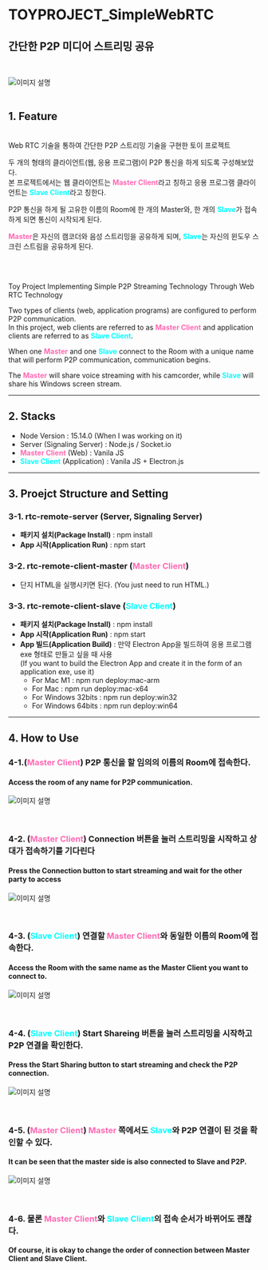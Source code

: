 # TOYPROJECT_SimpleWebRTC
## 간단한 P2P 미디어 스트리밍 공유
<br>

![이미지 설명](./markdown/WEBRTC.png)
<br><br>
## 1. Feature
<br>
Web RTC 기술을 통하여 간단한 P2P 스트리밍 기술을 구현한 토이 프로젝트

두 개의 형태의 클라이언트(웹, 응용 프로그램)이 P2P 통신을 하게 되도록 구성해보았다.   
본 프로젝트에서는 웹 클라이언트는 <span style="color:hotpink; font-weight:bold;">Master Client</span>라고 칭하고 응용 프로그램 클라이언트는 <span style="color:cyan; font-weight:bold;">Slave Client</span>라고 칭한다.
   
P2P 통신을 하게 될 고유한 이름의 Room에 한 개의 Master와, 한 개의 <span style="color:cyan; font-weight:bold;">Slave</span>가 접속하게 되면 통신이 시작되게 된다.
   
<span style="color:hotpink; font-weight:bold;">Master</span>은 자신의 캠코더와 음성 스트리밍을 공유하게 되며, <span style="color:cyan; font-weight:bold;">Slave</span>는 자신의 윈도우 스크린 스트림을 공유하게 된다.
  
<br><br>


Toy Project Implementing Simple P2P Streaming Technology Through Web RTC Technology

Two types of clients (web, application programs) are configured to perform P2P communication.   
In this project, web clients are referred to as <span style="color:hotpink; font-weight:bold;">Master Client</span> and application clients are referred to as <span style="color:cyan; font-weight:bold;">Slave Client</span>.

When one <span style="color:hotpink; font-weight:bold;">Master</span> and one <span style="color:cyan; font-weight:bold;">Slave</span> connect to the Room with a unique name that will perform P2P communication, communication begins.

The <span style="color:hotpink; font-weight:bold;">Master</span>  will share voice streaming with his camcorder, while <span style="color:cyan; font-weight:bold;">Slave</span> will share his Windows screen stream.

------------------

## 2. Stacks

- Node Version : 15.14.0 (When I was working on it)
- Server (Signaling Server) : Node.js / Socket.io
- <span style="color:hotpink; font-weight:bold;">Master Client</span> (Web) : Vanila JS
- <span style="color:cyan; font-weight:bold;">Slave Client</span> (Application) : Vanila JS + Electron.js


------------------

## 3. Proejct Structure and Setting


### 3-1. rtc-remote-server (Server, Signaling Server)
- **패키지 설치(Package Install)** : npm install
- **App 시작(Application Run)** : npm start

### 3-2. rtc-remote-client-master (<span style="color:hotpink; font-weight:bold;">Master Client</span>)
- 단지 HTML을 실행시키면 된다. (You just need to run HTML.)

### 3-3. rtc-remote-client-slave (<span style="color:cyan; font-weight:bold;">Slave Client</span>)
- **패키지 설치(Package Install)** : npm install
- **App 시작(Application Run)** : npm start
- **App 빌드(Application Build)** : 만약 Electron App을 빌드하여 응용 프로그램 exe 형태로 만들고 싶을 때 사용    
(If you want to build the Electron App and create it in the form of an application exe, use it)
    - For Mac M1 : npm run deploy:mac-arm
    - For Mac : npm run deploy:mac-x64
    - For Windows 32bits : npm run deploy:win32
    - For Windows 64bits : npm run deploy:win64



------------------

## 4. How to Use

### 4-1.(<span style="color:hotpink; font-weight:bold;">Master Client</span>) P2P 통신을 할 임의의 이름의 Room에 접속한다.
#### Access the room of any name for P2P communication.
![이미지 설명](./markdown/1.png)

<br>

### 4-2. (<span style="color:hotpink; font-weight:bold;">Master Client</span>) Connection 버튼을 눌러 스트리밍을 시작하고 상대가 접속하기를 기다린다 
#### Press the Connection button to start streaming and wait for the other party to access
![이미지 설명](./markdown/2.png)

<br>

### 4-3. (<span style="color:cyan; font-weight:bold;">Slave Client</span>) 연결할 <span style="color:hotpink; font-weight:bold;">Master Client</span>와 동일한 이름의 Room에 접속한다.
#### Access the Room with the same name as the Master Client you want to connect to.
![이미지 설명](./markdown/3.png)

<br>

### 4-4. (<span style="color:cyan; font-weight:bold;">Slave Client</span>) Start Shareing 버튼을 눌러 스트리밍을 시작하고 P2P 연결을 확인한다.
#### Press the Start Sharing button to start streaming and check the P2P connection.
![이미지 설명](./markdown/4.png)

<br>

### 4-5. (<span style="color:hotpink; font-weight:bold;">Master Client</span>) <span style="color:hotpink; font-weight:bold;">Master</span> 쪽에서도 <span style="color:cyan; font-weight:bold;">Slave</span>와 P2P 연결이 된 것을 확인할 수 있다.
#### It can be seen that the master side is also connected to Slave and P2P.
![이미지 설명](./markdown/5.png)

<br>

### 4-6. 물론 <span style="color:hotpink; font-weight:bold;">Master Client</span>와 <span style="color:cyan; font-weight:bold;">Slave Client</span>의 접속 순서가 바뀌어도 괜찮다.
#### Of course, it is okay to change the order of connection between Master Client and Slave Client.